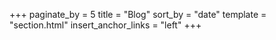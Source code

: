 +++
paginate_by = 5
title = "Blog"
sort_by = "date"
template = "section.html"
insert_anchor_links = "left"
+++
